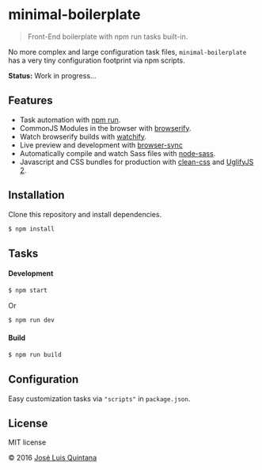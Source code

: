 # minimal-boilerplate

> Front-End boilerplate with npm run tasks built-in.

No more complex and large configuration task files, `minimal-boilerplate` has a very tiny configuration footprint via npm scripts.

**Status:** Work in progress...

## Features

- Task automation with [npm run](http://substack.net/task_automation_with_npm_run).
- CommonJS Modules in the browser with [browserify](http://browserify.org/).
- Watch browserify builds with [watchify](https://github.com/substack/watchify).
- Live preview and development with [browser-sync](https://browsersync.io/)
- Automatically compile and watch Sass files with [node-sass](https://github.com/sass/node-sass).
- Javascript and CSS bundles for production with [clean-css](https://github.com/jakubpawlowicz/clean-css) and [UglifyJS 2](https://github.com/mishoo/UglifyJS2).

## Installation
Clone this repository and install dependencies.

```sh
$ npm install
```

## Tasks

#### Development

```sh
$ npm start
```

Or

```sh
$ npm run dev
```

#### Build

```sh
$ npm run build
```

## Configuration

Easy customization tasks via `"scripts"` in `package.json`.

## License
MIT license

© 2016 [José Luis Quintana](http://git.io/joseluisq)
